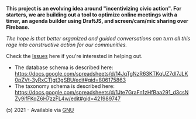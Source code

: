 **This project is an evolving idea around "incentivizing civic action". For starters, we are building out a tool to optimize online meetings with a timer, an agenda builder using DraftJS, and screen/cam/mic sharing over Firebase.** 

*The hope is that better organized and guided conversations can turn all this rage into constructive action for our communities.*

Check the [Issues](https://github.com/eliataylor/clock-agendas/issues) here if you're interested in helping out. 

- The database schema is described here: https://docs.google.com/spreadsheets/d/14JqTgNzR63KTKqUZ7dI7JLK0pZVt-3yRxCTIgt3gSBU/edit#gid=806175863
- The taxonomy schema is described here: https://docs.google.com/spreadsheets/d/1Jte7GraFn1zHfBaa291_d3csNZy9ifFKqZ6H7zzFL4w/edit#gid=421989747

(ɔ) 2021 - Available via [GNU](https://www.gnu.org/licenses/gpl-3.0.html)
